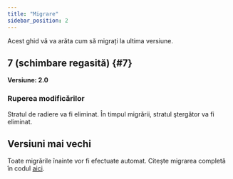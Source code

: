 ```yaml
---
title: "Migrare"
sidebar_position: 2
---
```


Acest ghid vă va arăta cum să migrați la ultima versiune.

## 7 (schimbare regasită) {#7}

**Versiune: 2.0**

### Ruperea modificărilor

Stratul de radiere va fi eliminat. În timpul migrării, stratul ştergător va fi eliminat.

## Versiuni mai vechi

Toate migrările înainte vor fi efectuate automat. Citește migrarea completă în codul [aici](https://github.com/LinwoodCloud/Butterfly/blob/95825da4ebbf9ded392c863da577666dbcdda45c/app/lib/models/converter.dart#L17).
